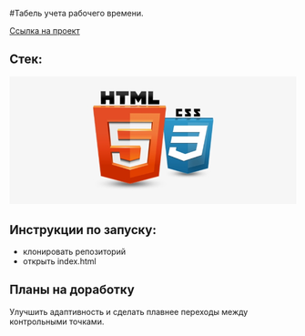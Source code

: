 
#Табель учета рабочего времени.
  

[Ссылка на проект](https://pavelcydep.github.io/tabel/)

## Стек:
![](htmlcss.png)

## Инструкции по запуску:
- клонировать репозиторий
- открыть index.html

## Планы на доработку
Улучшить адаптивность и сделать плавнее переходы между контрольными точками.
